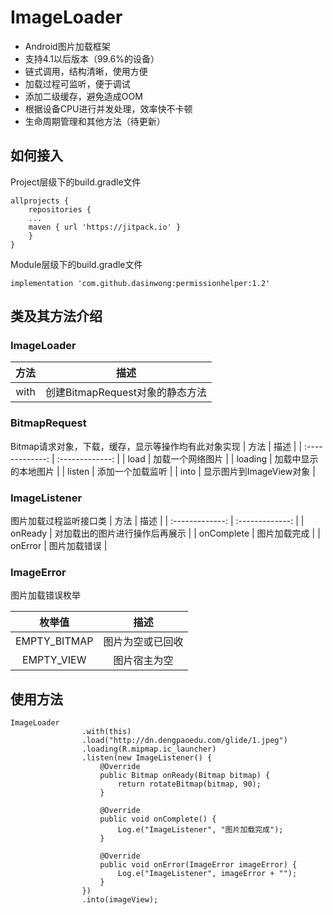 # ImageLoader
- Android图片加载框架
- 支持4.1以后版本（99.6%的设备）
- 链式调用，结构清晰，使用方便
- 加载过程可监听，便于调试
- 添加二级缓存，避免造成OOM
- 根据设备CPU进行并发处理，效率快不卡顿
- 生命周期管理和其他方法（待更新）
## 如何接入
Project层级下的build.gradle文件
```
allprojects {
    repositories {
    ...
    maven { url 'https://jitpack.io' }
    }
}
```
Module层级下的build.gradle文件
```
implementation 'com.github.dasinwong:permissionhelper:1.2'
```
## 类及其方法介绍
### ImageLoader
| 方法 | 描述 |
| :-------------: | :-------------: |
| with | 创建BitmapRequest对象的静态方法 |
### BitmapRequest
Bitmap请求对象，下载，缓存，显示等操作均有此对象实现
| 方法 | 描述 |
| :-------------: | :-------------: |
| load | 加载一个网络图片 |
| loading | 加载中显示的本地图片 |
| listen | 添加一个加载监听 |
| into | 显示图片到ImageView对象 |
### ImageListener
图片加载过程监听接口类
| 方法 | 描述 |
| :-------------: | :-------------: |
| onReady | 对加载出的图片进行操作后再展示 |
| onComplete | 图片加载完成 |
| onError | 图片加载错误 |
### ImageError
图片加载错误枚举

| 枚举值 | 描述 |
| :-------------: | :-------------: |
| EMPTY_BITMAP | 图片为空或已回收 |
| EMPTY_VIEW | 图片宿主为空 |

## 使用方法
```
ImageLoader
                .with(this)
                .load("http://dn.dengpaoedu.com/glide/1.jpeg")
                .loading(R.mipmap.ic_launcher)
                .listen(new ImageListener() {
                    @Override
                    public Bitmap onReady(Bitmap bitmap) {
                        return rotateBitmap(bitmap, 90);
                    }

                    @Override
                    public void onComplete() {
                        Log.e("ImageListener", "图片加载完成");
                    }

                    @Override
                    public void onError(ImageError imageError) {
                        Log.e("ImageListener", imageError + "");
                    }
                })
                .into(imageView);
```

